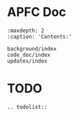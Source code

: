 # APFC Doc

```{toctree}
:maxdepth: 2
:caption: 'Contents:'

background/index
code_doc/index
updates/index
```

# TODO

```{eval-rst}
.. todolist::
```
